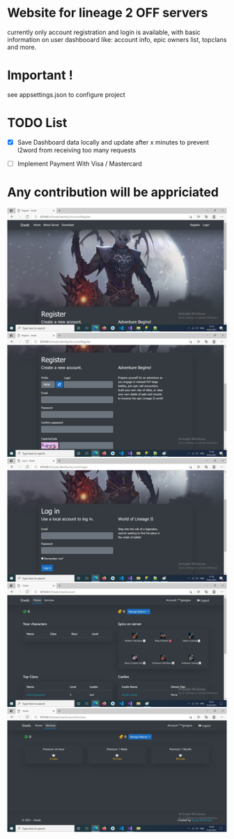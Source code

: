 # Website for lineage 2 OFF servers

currently only account registration and login is available, with basic information on user dashbooard like: account info, epic owners list, topclans and more.

# Important !
see appsettings.json to configure project

# TODO List

- [x] Save Dashboard data locally and update after x minutes to prevent l2word from receiving too many requests
- [ ] Implement Payment With Visa / Mastercard


# Any contribution will be appriciated

![plot](register.jpg)
![plot](register2.jpg)
![plot](login.jpg)
![plot](dashboard.jpg)
![plot](services.jpg)

